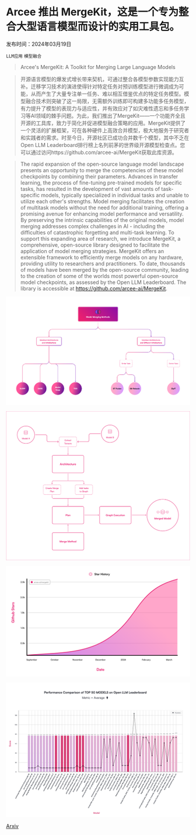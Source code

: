 # Arcee 推出 MergeKit，这是一个专为整合大型语言模型而设计的实用工具包。

发布时间：2024年03月19日

`LLM应用` `模型融合`

> Arcee's MergeKit: A Toolkit for Merging Large Language Models

> 开源语言模型的爆发式增长带来契机，可通过整合各模型参数实现能力互补。迁移学习技术的演进使得针对特定任务对预训练模型进行微调成为可能，从而产生了大量专注单一任务、难以相互借鉴优点的特定任务模型。模型融合技术则突破了这一局限，无需额外训练即可构建多功能多任务模型，有力提升了模型的表现力与适应性，并有效应对了如灾难性遗忘和多任务学习等AI领域的棘手问题。为此，我们推出了MergeKit——一个功能齐全且开源的工具库，致力于简化并促进模型融合策略的应用。MergeKit提供了一个灵活的扩展框架，可在各种硬件上高效合并模型，极大地服务于研究者和实践者的需求。时至今日，开源社区已成功合并数千个模型，其中不乏在Open LLM Leaderboard排行榜上名列前茅的世界级开源模型检查点。您可以通过访问https://github.com/arcee-ai/MergeKit获取此库资源。

> The rapid expansion of the open-source language model landscape presents an opportunity to merge the competencies of these model checkpoints by combining their parameters. Advances in transfer learning, the process of fine-tuning pre-trained models for specific tasks, has resulted in the development of vast amounts of task-specific models, typically specialized in individual tasks and unable to utilize each other's strengths. Model merging facilitates the creation of multitask models without the need for additional training, offering a promising avenue for enhancing model performance and versatility. By preserving the intrinsic capabilities of the original models, model merging addresses complex challenges in AI - including the difficulties of catastrophic forgetting and multi-task learning. To support this expanding area of research, we introduce MergeKit, a comprehensive, open-source library designed to facilitate the application of model merging strategies. MergeKit offers an extensible framework to efficiently merge models on any hardware, providing utility to researchers and practitioners. To date, thousands of models have been merged by the open-source community, leading to the creation of some of the worlds most powerful open-source model checkpoints, as assessed by the Open LLM Leaderboard. The library is accessible at https://github.com/arcee-ai/MergeKit.

![Arcee 推出 MergeKit，这是一个专为整合大型语言模型而设计的实用工具包。](../../../paper_images/2403.13257/model_merging_classification.png)

![Arcee 推出 MergeKit，这是一个专为整合大型语言模型而设计的实用工具包。](../../../paper_images/2403.13257/mergekit_paper_schematic.png)

![Arcee 推出 MergeKit，这是一个专为整合大型语言模型而设计的实用工具包。](../../../paper_images/2403.13257/star_history.png)

![Arcee 推出 MergeKit，这是一个专为整合大型语言模型而设计的实用工具包。](../../../paper_images/2403.13257/top50_totalplot_averageonly_march15th.png)

[Arxiv](https://arxiv.org/abs/2403.13257)